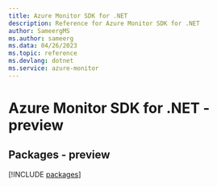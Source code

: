 ```yaml
---
title: Azure Monitor SDK for .NET
description: Reference for Azure Monitor SDK for .NET
author: SameergMS
ms.author: sameerg
ms.data: 04/26/2023
ms.topic: reference
ms.devlang: dotnet
ms.service: azure-monitor
---
```

# Azure Monitor SDK for .NET - preview
## Packages - preview
[!INCLUDE [packages](monitor-index.md)]